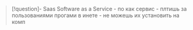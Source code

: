 >[!question]- Saas
>   Software as a Service - по как сервис - плтишь за пользованиями прогами в инете - не можешь их установить на комп
>   
